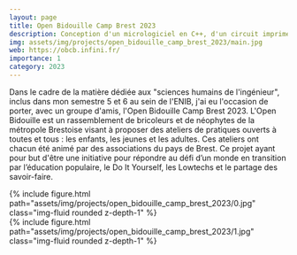 ```yaml
---
layout: page
title: Open Bidouille Camp Brest 2023
description: Conception d'un micrologiciel en C++, d'un circuit imprimé et d'un boîtier
img: assets/img/projects/open_bidouille_camp_brest_2023/main.jpg
web: https://obcb.infini.fr/
importance: 1
category: 2023
---
```


Dans le cadre de la matière dédiée aux "sciences humains de l'ingénieur", inclus dans mon semestre 5 et 6 au sein de l'ENIB, j'ai eu l'occasion de porter, avec un groupe d'amis, l'Open Bidouille Camp Brest 2023. L'Open Bidouille est un rassemblement de bricoleurs et de néophytes de la métropole Brestoise visant à proposer des ateliers de pratiques ouverts à toutes et tous : les enfants, les jeunes et les adultes. Ces ateliers ont chacun été animé par des associations du pays de Brest. Ce projet ayant pour but d'être une initiative pour répondre au défi d’un monde en transition par l’éducation populaire, le Do It Yourself, les Lowtechs et le partage des savoir-faire.

<div class="row">
    <div class="col-sm mt-3 mt-md-0">
        {% include figure.html path="assets/img/projects/open_bidouille_camp_brest_2023/0.jpg" class="img-fluid rounded z-depth-1" %}
    </div>
</div>
<div class="row">
    <div class="col-sm mt-3 mt-md-0">
        {% include figure.html path="assets/img/projects/open_bidouille_camp_brest_2023/1.jpg" class="img-fluid rounded z-depth-1" %}
    </div>
</div>